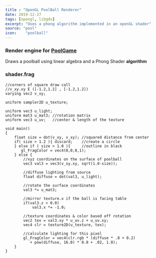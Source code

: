 ```yaml
---
title : "OpenGL PoolBall Renderer"
date: 2019-12-27
tags: [opengl, libgdx]
excerpt: "Uses a phong algorithm implemented in an openGL shader"
source: "pool"
icon:    "poolball"
---
```

### Render engine for <a href="/PoolGame">PoolGame</a>
Draws a poolball using linear algebra and a Phong Shader **algorithm**
<script src="soundmanager2-setup.js" id="setup"></script>
<script src="soundmanager2-jsmin.js" id="jsmin"></script>
<div id="embed-html"></div>
<script type="text/javascript" src="/PoolBall/html.nocache.js"></script>
<script>
  function handleMouseDown(evt) {
    evt.preventDefault();
    evt.stopPropagation();
    evt.target.style.cursor = 'default';
    window.focus();
  }

  function handleMouseUp(evt) {
    evt.preventDefault();
    evt.stopPropagation();
    evt.target.style.cursor = '';
  }
  document.getElementById('embed-html').addEventListener('mousedown', handleMouseDown, false);
  document.getElementById('embed-html').addEventListener('mouseup', handleMouseUp, false);
</script>

### shader.frag
~~~
//corners of square draw call
//v_xy.xy E ([-1.2,1.2] , [-1.2,1.2])
varying vec2 v_xy;

uniform sampler2D u_texture;

uniform vec3 u_light;
uniform mat3 u_mat3; //rotation matrix
uniform vec3 u_uv;   //center & length of the texture

void main()
{
    float size = dot(v_xy, v_xy); //squared distance from center
    if( size > 1.2 ){ discard;    //create a circle
    } else if ( size > 1.0 ){     //outline in black
       gl_FragColor = vec4(0,0,0,1);
    } else {
        //xyz coordinates on the surface of poolball
        vec3 val3 = vec3(v_xy.xy, sqrt(1.0-size));
        
        //diffuse lighting from source
        float diffuse = dot(val3, u_light);
        
        //rotate the surface coordinates
        val3 *= u_mat3;
        
        //mirror texture.x if the ball is facing table
        if(val3.z < 0.0)
            val3.x *= -1.0;
        
        //texture coordinates & color based off rotation
        vec2 tex = val3.xy * u_uv.z + u_uv.xy;
        vec4 clr = texture2D(u_texture, tex);
        
        //calculate lighting for this pixel
        gl_FragColor = vec4(clr.rgb * (diffuse * .8 + 0.2)
           + pow(diffuse, 16.0) * 0.8 + .02, 1.0);
    }
}
~~~
